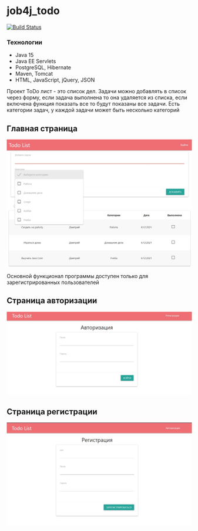 # job4j_todo
[![Build Status](https://app.travis-ci.com/demonick82/job4j_todo.svg?branch=master)](https://app.travis-ci.com/demonick82/job4j_todo)
 
 
### Технологии 
+ Java 15
+ Java EE Servlets
+ PostgreSQL, Hibernate
+ Maven, Tomcat
+ HTML, JavaScript, jQuery, JSON

Проект ToDo лист - это список дел. Задачи можно добавлять в список через форму, 
если задача выполнена то она удаляется из списка, если включена функция показать 
все то будут показаны все задачи. Есть категории задач, у каждой задачи может быть несколько категорий

## Главная страница

![ScreenShot](img/3.jpg "index.html")

Основной функционал программы доступен только для зарегистрированных пользователей 

## Страница авторизации

![ScreenShot](img/1.jpg "login.html")

## Страница регистрации

![ScreenShot](img/2.jpg "registr.html")
